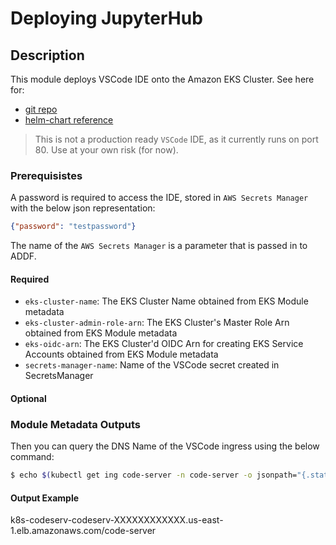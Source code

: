 # Deploying JupyterHub


## Description

This module deploys VSCode IDE onto the Amazon EKS Cluster.  See here for:
 - [git repo](https://github.com/coder/code-server)
 - [helm-chart reference](https://coder.com/docs/code-server/latest/helm)
> This is not a production ready `VSCode` IDE, as it currently runs on port 80.  Use at your own risk (for now).

### Prerequisistes

A password is required to access the IDE, stored in `AWS Secrets Manager` with the below json representation:

```json
{"password": "testpassword"}
```

The name of the  `AWS Secrets Manager`  is a parameter that is passed in to ADDF.

#### Required

- `eks-cluster-name`: The EKS Cluster Name obtained from EKS Module metadata
- `eks-cluster-admin-role-arn`: The EKS Cluster's Master Role Arn obtained from EKS Module metadata
- `eks-oidc-arn`: The EKS Cluster'd OIDC Arn for creating EKS Service Accounts obtained from EKS Module metadata
- `secrets-manager-name`: Name of the VSCode secret created in SecretsManager

#### Optional

### Module Metadata Outputs

Then you can query the DNS Name of the VSCode ingress using the below command:

```sh
$ echo $(kubectl get ing code-server -n code-server -o jsonpath="{.status.loadBalancer.ingress[0].hostname}")/code-server
```

#### Output Example

k8s-codeserv-codeserv-XXXXXXXXXXXX.us-east-1.elb.amazonaws.com/code-server
